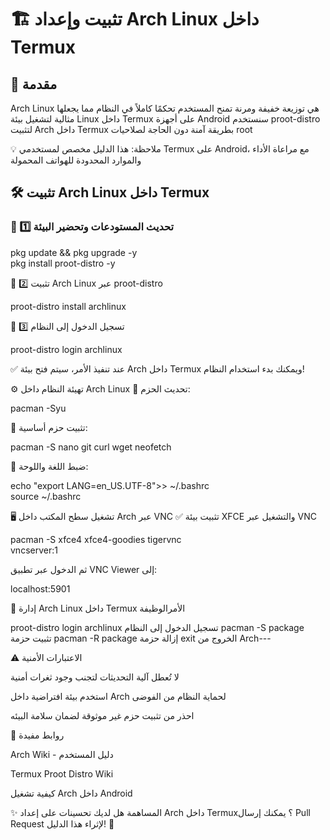 
# 🏗️ تثبيت وإعداد Arch Linux داخل Termux  
  
## 📌 مقدمة  
Arch Linux هي توزيعة خفيفة ومرنة تمنح المستخدم تحكمًا كاملاً في النظام مما يجعلها مثالية لتشغيل بيئة Linux داخل
Termux على أجهزة Android
سنستخدم  proot-distro 
لتثبيت Arch داخل Termux بطريقة آمنة دون الحاجة لصلاحيات root
  
💡 ملاحظة: هذا الدليل مخصص لمستخدمي Termux على Android، مع مراعاة الأداء والموارد المحدودة للهواتف المحمولة

  
## 🛠️ تثبيت Arch Linux داخل Termux
### 🔹 1️⃣ تحديث المستودعات وتحضير البيئة
 
pkg update && pkg upgrade -y  
pkg install proot-distro -y

🔹 2️⃣ تثبيت Arch Linux عبر proot-distro

proot-distro install archlinux

🔹 3️⃣ تسجيل الدخول إلى النظام

proot-distro login archlinux

✅ عند تنفيذ الأمر، سيتم فتح بيئة Arch داخل Termux ويمكنك بدء استخدام النظام!

⚙️ تهيئة النظام داخل Arch Linux
🔹 تحديث الحزم:

pacman -Syu

🔹 تثبيت حزم أساسية:

pacman -S nano git curl wget neofetch

🔹 ضبط اللغة واللوحة:

echo "export LANG=en_US.UTF-8">> ~/.bashrc  
source ~/.bashrc


🖥️ تشغيل سطح المكتب داخل Arch عبر VNC
✅ تثبيت بيئة XFCE والتشغيل عبر VNC

pacman -S xfce4 xfce4-goodies tigervnc  
vncserver:1

ثم الدخول عبر تطبيق VNC Viewer إلى:

localhost:5901

🔄 إدارة Arch Linux داخل Termux
الأمرالوظيفة

proot-distro login archlinux
تسجيل الدخول إلى النظام
pacman -S package
تثبيت حزمة
pacman -R package
إزالة حزمة
exit
الخروج من Arch---

⚠️ الاعتبارات الأمنية

 لا تُعطل آلية التحديثات لتجنب وجود ثغرات أمنية

استخدم بيئة افتراضية داخل Arch لحماية النظام من الفوضى

احذر من تثبيت حزم غير موثوقة لضمان سلامة البيئه


🔗 روابط مفيدة

Arch Wiki - دليل المستخدم

Termux Proot Distro Wiki

كيفية تشغيل Arch داخل Android




✨ المساهمة
هل لديك تحسينات على إعداد Arch داخل Termux؟ يمكنك إرسال Pull Request لإثراء هذا الدليل! 🚀
